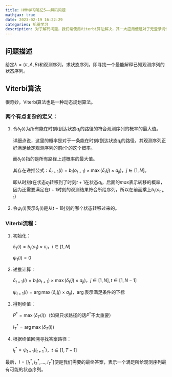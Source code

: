 ```yaml
---
title: HMM学习笔记5——解码问题
mathjax: true
date: 2023-02-19 16:22:29
categories: 机器学习
description: 对于解码问题，我们常使用Viterbi算法解决，其一大应用便是对于无登录词情况下的句子分词
---
```


## 问题描述

给定$\lambda=(\pi,A,B)$和观测序列，求状态序列。即寻找一个最能解释已知观测序列的状态序列。

## Viterbi算法

很奇妙，Viterbi算法也是一种动态规划算法。

### 两个有点复杂的定义：

1. 令$\delta_t(i)$为所有能在时刻$t$到达状态$q_i$的路径的符合观测序列的概率的最大值。

    详细点说，这里的概率是对于一条能在时刻$t$到达状态$q_i$的路径，其观测序列正好满足给定观测序列的前$t$个的这个概率。

    而$\delta_t(i)$指的是所有路径上述概率的最大值。

    其存在递推公式：$\delta_{t+1}(i)=b_i(o_{t+1})\times \max(\delta_t(j)\times a_{ji})$，$j\in[1,N]$。

    即从时刻$t$在状态$q_j$转移到了时刻$t+1$在状态$q_i$，后面的$max$表示转移的概率，因为还需要满足在$t+1$时刻的观测结果符合所给序列，所以在前面乘上$b_i(o_{t+1})$

2. 令$\psi_t(i)$表示$\delta_t(i)$是从$t-1$时刻的哪个状态转移过来的。

### Viterbi流程：

1. 初始化：

    $\delta_1(i)=b_i(o_1)\times \pi_i$，$i\in[1,N]$

    $\psi_1(i)=0$

2. 递推计算：

    $\delta_{t+1}(i)=b_i(o_{t+1})\times \max(\delta_t(j)\times a_{ji})$，$j\in[1,N],t\in[1,N-1]$

    $\psi_{t+1}(i)=\arg\max(\delta_t(j)\times a_{ji})$，$\arg$表示满足条件的下标

3. 得到终值：

    $P^*=\max(\delta_T(i))$（如果只求路径的话$P^*$不太重要）

    $i_{T}^*=\arg\max(\delta_T(i))$

4. 根据终值回溯寻找答案路径：

    $i_t^*=\psi_{t+1}(i_{t+1}^*)$，$t\in[1,T-1]$


最后，$I=[i_1^*,i_2^*,\dots,i_T^*]$便是我们需要的最终答案，表示一个满足所给观测序列最有可能的状态序列。

​    

​    

​    

​    

